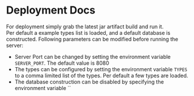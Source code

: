 # Deployment Docs
For deployment simply grab the latest jar artifact build and run it.  
Per default a example types list is loaded, and a default database is constructed.
Following parameters can be modified before running the server:
 - Server Port can be changed by setting the environment variable `SERVER_PORT`. The default value is 8080
 - The types can be configured by setting the environment variable `TYPES` to a comma limited list of the types. Per default a few types are loaded.
 - The database construction can be disabled by specifying the environment variable ``
